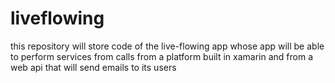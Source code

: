 # liveflowing
this repository will store code of the live-flowing app whose app will be able to perform services from calls from a platform built in xamarin and from a web api that will send emails to its users

